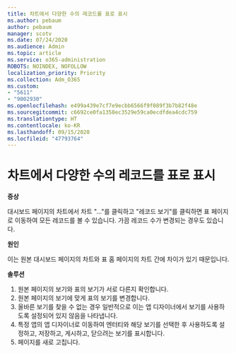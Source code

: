 ```yaml
---
title: 차트에서 다양한 수의 레코드를 표로 표시
ms.author: pebaum
author: pebaum
manager: scotv
ms.date: 07/24/2020
ms.audience: Admin
ms.topic: article
ms.service: o365-administration
ROBOTS: NOINDEX, NOFOLLOW
localization_priority: Priority
ms.collection: Adm_O365
ms.custom:
- "5611"
- "9002930"
ms.openlocfilehash: e499a439e7cf7e9ecbb6566f9f089f3b7b82f48e
ms.sourcegitcommit: c6692ce0fa1358ec3529e59ca0ecdfdea4cdc759
ms.translationtype: HT
ms.contentlocale: ko-KR
ms.lasthandoff: 09/15/2020
ms.locfileid: "47793764"
---
```

# <a name="chart-shows-different-number-of-records-in-grid"></a>차트에서 다양한 수의 레코드를 표로 표시

**증상**

대시보드 페이지의 차트에서 차트 "…"를 클릭하고 "레코드 보기"를 클릭하면 표 페이지로 이동하여 모든 레코드를 볼 수 있습니다. 가끔 레코드 수가 변경되는 경우도 있습니다.

**원인**

이는 원본 대시보드 페이지의 차트와 표 홈 페이지의 차트 간에 차이가 있기 때문입니다.  

**솔루션**

1. 원본 페이지의 보기와 표의 보기가 서로 다른지 확인합니다.
2. 원본 페이지의 보기에 맞게 표의 보기를 변경합니다.
3. 올바른 보기를 찾을 수 없는 경우 일반적으로 이는 앱 디자이너에서 보기를 사용하도록 설정되어 있지 않음을 나타냅니다.
4. 특정 앱의 앱 디자이너로 이동하여 엔터티와 해당 보기를 선택한 후 사용하도록 설정하고, 저장하고, 게시하고, 닫으려는 보기를 표시합니다.
5. 페이지를 새로 고칩니다.